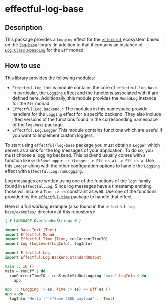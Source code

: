 # effectful-log-base

## Description

This package provides a `Logging` effect for the [`effectful`][effectful]
ecosystem based on the [`log-base`][log-base] library.
In addition to that it contains an instance of
[`Log.Class.MonadLog`](https://hackage.haskell.org/package/log-base-0.10.0.1/docs/Log-Class.html#t:MonadLog)
for the `Eff` monad.

## How to use

This library provides the following modules:

- `Effectful.Log`
  This is module contains the core of `effectful-log-base`. In particular, the
  `Logging` effect and the functions associated with it are defined here.
  Additionally, this module provides the `MonadLog` instance for the `Eff` monad.
- `Effectful.Log.Backend.*`
  The modules in this namespace provide handlers for the `Logging` effect for a
  specific backend. They also include lifted versions of the functions found in
  the corresponding namespace of the `log-base` package.
- `Effectful.Log.Logger`
  This module contains functions which are useful if you want to implement
  custom loggers.

To start using `effectful-log-base` package you must obtain a `Logger` which
serves as a sink for the log messages of your application.
To do so, you must choose a logging backend. This backend usually comes with a
function like `withSomeLogger :: (Logger -> Eff es a) -> Eff es a`.
Use this `Logger` along with the other configuration options to handle the
`Logging` effect with `Effectful.Log.runLogging`.

Log messages are written using one of the functions of the `log*` family found
in `Effectful.Log`. Since log messages have a timestamp emitting those will
incure a `Time :> es` constraint as well. Use one of the functions provided by
the [`effectful-time`][effectful-time] package to handle that effect.

Here is a full working example (also found in the `effectful-log-base/examples/`
directory of this repository):
```haskell
{-# LANGUAGE OverloadedStrings #-}

import Data.Text (Text)
import Effectful.Monad
import Effectful.Time (Time, runCurrentTimeIO)
import Log (LogLevel(LogInfo), logInfo)

import Effectful.Log
import Effectful.Log.Backend.StandardOutput

main :: IO ()
main = runEff $ do
  runCurrentTimeIO . runSimpleStdOutLogging "main" LogInfo $ do
    app

app :: (Logging :> es, Time :> es) => Eff es ()
app = do
  logInfo "Hello !" ("Some JSON payload" :: Text)
```

[effectful]: https://github.com/haskell-effectful/effectful
[effectful-time]: https://github.com/Kleidukos/effectful-contrib/effectful-time
[log-base]: https://hackage.haskell.org/package/log-base
